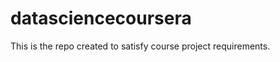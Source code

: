 datasciencecoursera
===================

This is the repo created to satisfy course project requirements.
